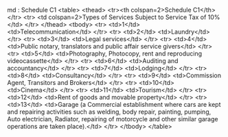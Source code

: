 md : Schedule C1
&lt;table&gt;
    &lt;thead&gt;
&lt;tr&gt;&lt;th colspan&#x3D;2&gt;Schedule C1&lt;&#x2F;th&gt;&lt;&#x2F;tr&gt;
        &lt;tr&gt;
            &lt;td colspan&#x3D;2&gt;Types of Services Subject to Service Tax of 10%&lt;&#x2F;td&gt;
        &lt;&#x2F;tr&gt;
    &lt;&#x2F;thead&gt;
    &lt;tbody&gt;
        &lt;tr&gt;
            &lt;td&gt;1&lt;&#x2F;td&gt;
            &lt;td&gt;Telecommunication&lt;&#x2F;td&gt;
        &lt;&#x2F;tr&gt;
        &lt;tr&gt;
            &lt;td&gt;2&lt;&#x2F;td&gt;
            &lt;td&gt;Laundry&lt;&#x2F;td&gt;
        &lt;&#x2F;tr&gt;
        &lt;tr&gt;
            &lt;td&gt;3&lt;&#x2F;td&gt;
            &lt;td&gt;Legal services&lt;&#x2F;td&gt;
        &lt;&#x2F;tr&gt;
        &lt;tr&gt;
            &lt;td&gt;4&lt;&#x2F;td&gt;
            &lt;td&gt;Public notary, translators and public affair service givers&lt;&#x2F;td&gt;
        &lt;&#x2F;tr&gt;
        &lt;tr&gt;
            &lt;td&gt;5&lt;&#x2F;td&gt;
            &lt;td&gt;Photography, Photocopy, rent and reproducing videocassette&lt;&#x2F;td&gt;
        &lt;&#x2F;tr&gt;
        &lt;tr&gt;
            &lt;td&gt;6&lt;&#x2F;td&gt;
            &lt;td&gt;Auditing and accountancy&lt;&#x2F;td&gt;
        &lt;&#x2F;tr&gt;
        &lt;tr&gt;
            &lt;td&gt;7&lt;&#x2F;td&gt;
            &lt;td&gt;Lodging&lt;&#x2F;td&gt;
        &lt;&#x2F;tr&gt;
        &lt;tr&gt;
            &lt;td&gt;8&lt;&#x2F;td&gt;
            &lt;td&gt;Consultancy&lt;&#x2F;td&gt;
        &lt;&#x2F;tr&gt;
        &lt;tr&gt;
            &lt;td&gt;9&lt;&#x2F;td&gt;
            &lt;td&gt;Commission Agent, Transitors and Brokers&lt;&#x2F;td&gt;
        &lt;&#x2F;tr&gt;
        &lt;tr&gt;
            &lt;td&gt;10&lt;&#x2F;td&gt;
            &lt;td&gt;Cinema&lt;&#x2F;td&gt;
        &lt;&#x2F;tr&gt;
        &lt;tr&gt;
            &lt;td&gt;11&lt;&#x2F;td&gt;
            &lt;td&gt;Tourism&lt;&#x2F;td&gt;
        &lt;&#x2F;tr&gt;
        &lt;tr&gt;
            &lt;td&gt;12&lt;&#x2F;td&gt;
            &lt;td&gt;Rent of goods and movable property&lt;&#x2F;td&gt;
        &lt;&#x2F;tr&gt;
        &lt;tr&gt;
            &lt;td&gt;13&lt;&#x2F;td&gt;
            &lt;td&gt;Garage (a Commercial establishment where cars are kept and repairing activities such as welding, body repair, painting, pumping, Auto electrician, Radiator, repairing of motorcycle and other similar garage operations are taken place).&lt;&#x2F;td&gt;
        &lt;&#x2F;tr&gt;
    &lt;&#x2F;tbody&gt;
&lt;&#x2F;table&gt;
<ul>
</ul>